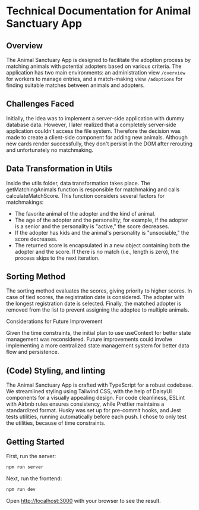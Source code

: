 # Technical Documentation for Animal Sanctuary App

## Overview

The Animal Sanctuary App is designed to facilitate the adoption process by matching animals with potential adopters based on various criteria. The application has two main environments: an administration view `/overview` for workers to manage entries, and a match-making view `/adoptions` for finding suitable matches between animals and adopters.

## Challenges Faced

Initially, the idea was to implement a server-side application with dummy database data. However, I later realized that a completely server-side application couldn't access the file system. Therefore the decision was made to create a client-side component for adding new animals. Although new cards render successfully, they don't persist in the DOM after rerouting and unfortunately no matchmaking.

## Data Transformation in Utils

Inside the utils folder, data transformation takes place. The getMatchingAnimals function is responsible for matchmaking and calls calculateMatchScore. This function considers several factors for matchmakings:

- The favorite animal of the adopter and the kind of animal.
- The age of the adopter and the personality; for example, if the adopter is a senior and the personality is "active," the score decreases.
- If the adopter has kids and the animal's personality is "unsociable," the score decreases.
- The returned score is encapsulated in a new object containing both the adopter and the score. If there is no match (i.e., length is zero), the process skips to the next iteration.

## Sorting Method

The sorting method evaluates the scores, giving priority to higher scores. In case of tied scores, the registration date is considered. The adopter with the longest registration date is selected. Finally, the matched adopter is removed from the list to prevent assigning the adoptee to multiple animals.

Considerations for Future Improvement

Given the time constraints, the initial plan to use useContext for better state management was reconsidered. Future improvements could involve implementing a more centralized state management system for better data flow and persistence.

## (Code) Styling, and linting

The Animal Sanctuary App is crafted with TypeScript for a robust codebase. We streamlined styling using Tailwind CSS, with the help of DaisyUI components for a visually appealing design. For code cleanliness, ESLint with Airbnb rules ensures consistency, while Prettier maintains a standardized format. Husky was set up for pre-commit hooks, and Jest tests utilities, running automatically before each push. I chose to only test the utilities, because of time constraints.


## Getting Started

First, run the server:

```bash
npm run server
```

Next, run the frontend:

```bash
npm run dev
```

Open [http://localhost:3000](http://localhost:3000) with your browser to see the result.




